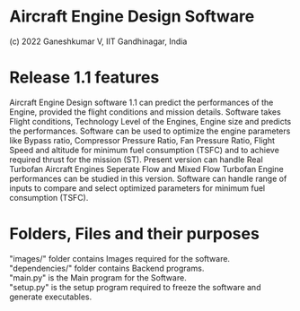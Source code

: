 # Aircraft Engine Design Software 
(c) 2022 Ganeshkumar V, IIT Gandhinagar, India 

# Release 1.1 features
  Aircraft Engine Design software 1.1 can predict the performances of the Engine, provided the flight conditions and mission details.
  Software takes Flight conditions, Technology Level of the Engines, Engine size and predicts the performances.
  Software can be used to optimize the engine parameters like Bypass ratio, Compressor Pressure Ratio, Fan Pressure Ratio, Flight Speed and altitude for minimum fuel consumption (TSFC) and to achieve required thrust for the mission (ST).
  Present version can handle Real Turbofan Aircraft Engines
  Seperate Flow and Mixed Flow Turbofan Engine performances can be studied in this version.
  Software can handle range of inputs to compare and select optimized parameters for minimum fuel consumption (TSFC).


# Folders, Files and their purposes
  "images/" folder contains Images required for the software.\
  "dependencies/" folder contains Backend programs.\
  "main.py" is the Main program for the Software.\
  "setup.py" is the setup program required to freeze the software and generate executables.
